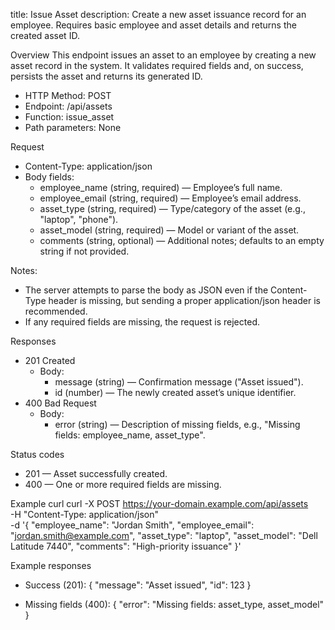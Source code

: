 title: Issue Asset
description: Create a new asset issuance record for an employee. Requires basic employee and asset details and returns the created asset ID.

Overview
This endpoint issues an asset to an employee by creating a new asset record in the system. It validates required fields and, on success, persists the asset and returns its generated ID.

- HTTP Method: POST
- Endpoint: /api/assets
- Function: issue_asset
- Path parameters: None

Request
- Content-Type: application/json
- Body fields:
  - employee_name (string, required) — Employee’s full name.
  - employee_email (string, required) — Employee’s email address.
  - asset_type (string, required) — Type/category of the asset (e.g., "laptop", "phone").
  - asset_model (string, required) — Model or variant of the asset.
  - comments (string, optional) — Additional notes; defaults to an empty string if not provided.

Notes:
- The server attempts to parse the body as JSON even if the Content-Type header is missing, but sending a proper application/json header is recommended.
- If any required fields are missing, the request is rejected.

Responses
- 201 Created
  - Body:
    - message (string) — Confirmation message ("Asset issued").
    - id (number) — The newly created asset’s unique identifier.
- 400 Bad Request
  - Body:
    - error (string) — Description of missing fields, e.g., "Missing fields: employee_name, asset_type".

Status codes
- 201 — Asset successfully created.
- 400 — One or more required fields are missing.

Example curl
    curl -X POST https://your-domain.example.com/api/assets \
      -H "Content-Type: application/json" \
      -d '{
        "employee_name": "Jordan Smith",
        "employee_email": "jordan.smith@example.com",
        "asset_type": "laptop",
        "asset_model": "Dell Latitude 7440",
        "comments": "High-priority issuance"
      }'

Example responses
- Success (201):
  {
    "message": "Asset issued",
    "id": 123
  }

- Missing fields (400):
  {
    "error": "Missing fields: asset_type, asset_model"
  }